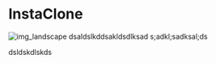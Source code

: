 # InstaClone
![img_landscape](https://user-images.githubusercontent.com/96462074/163923554-eb64a41c-5d1c-49a1-91c2-fcd2abc56d33.jpg)
dsaldslkddsakldsdlksad
s;adkl;sadksal;ds

dsldskdlskds

